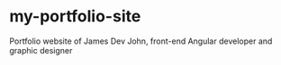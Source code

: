 # my-portfolio-site
Portfolio website of James Dev John, front-end Angular developer and graphic designer
